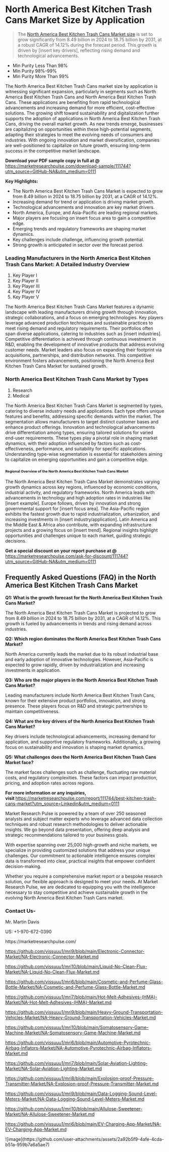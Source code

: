 <h1>North America Best Kitchen Trash Cans Market&nbsp;Size by Application</h1><blockquote><p>The <a href="https://marketresearchpulse.com/download-sample/111744?utm_source=GitHub-NA&amp;utm_medium=0111">North America Best Kitchen Trash Cans Market size</a> is set to grow significantly from 8.49 billion in 2024 to 18.75 billion by 2031, at a robust CAGR of 14.12% during the forecast period. This growth is driven by [insert key drivers], reflecting rising demand and technological advancements.</p></blockquote><ul><li>Min Purity Less Than 98%<li> Min Purity 98%-99%<li> Min Purity More Than 99%</li></ul><p>The North America Best Kitchen Trash Cans market size by application is witnessing significant expansion, particularly in segments such as North America Best Kitchen Trash Cans and North America Best Kitchen Trash Cans. These applications are benefiting from rapid technological advancements and increasing demand for more efficient, cost-effective solutions. The growing shift toward sustainability and digitalization further supports the adoption of applications in North America Best Kitchen Trash Cans, driving the overall market growth. As new trends emerge, businesses are capitalizing on opportunities within these high-potential segments, adapting their strategies to meet the evolving needs of consumers and industries. With ongoing innovation and market diversification, companies are well-positioned to capitalize on future growth, ensuring long-term success in the competitive market landscape.</p><p><strong>Download your PDF sample copy in full at @ </strong><a href="https://marketresearchpulse.com/download-sample/111744?utm_source=GitHub-NA&amp;utm_medium=0111">https://marketresearchpulse.com/download-sample/111744?utm_source=GitHub-NA&amp;utm_medium=0111</a></p><p><strong>Key Highlights: </strong></p><ul><li>The North America Best Kitchen Trash Cans Market is expected to grow from 8.49 billion in 2024 to 18.75 billion by 2031, at a CAGR of 14.12%.</li><li>Increasing demand for trend or application is driving market growth.</li><li>Technological advancements and innovation are key market drivers.</li><li>North America, Europe, and Asia-Pacific are leading regional markets.</li><li>Major players are focusing on insert focus area to gain a competitive edge.</li><li>Emerging trends and regulatory frameworks are shaping market dynamics.</li><li>Key challenges include challenge, influencing growth potential.</li><li>Strong growth is anticipated in sector over the forecast period.</li></ul><h3>Leading Manufacturers in the North America Best Kitchen Trash Cans Market: A Detailed Industry Overview</h3><ol><li>Key Player I</li><li>Key Player II</li><li>Key Player III</li><li>Key Player IV</li><li>Key Player V</li></ol><div class="flex max-w-full flex-col flex-grow"><div class="min-h-8 text-message flex w-full flex-col items-end gap-2 whitespace-normal break-words [.text-message+&amp;]:mt-5" dir="auto" data-message-author-role="assistant" data-message-id="fd8432e4-4910-450d-b182-61b7bfb0a01f" data-message-model-slug="gpt-4o"><div class="flex w-full flex-col gap-1 empty:hidden first:pt-[3px]"><div class="markdown prose w-full break-words dark:prose-invert light"><p>The North America Best Kitchen Trash Cans Market features a dynamic landscape with leading manufacturers driving growth through innovation, strategic collaborations, and a focus on emerging technologies. Key players leverage advanced production techniques and sustainable practices to meet rising demand and regulatory requirements. Their portfolios often span diverse applications, catering to industries such as [insert industries]. Competitive differentiation is achieved through continuous investment in R&amp;D, enabling the development of innovative products that address evolving customer needs. Market leaders also focus on expanding their footprint via acquisitions, partnerships, and distribution networks. This competitive environment fosters advancements, positioning the North America Best Kitchen Trash Cans Market for sustained growth.</p></div></div></div></div><h3>North America Best Kitchen Trash Cans Market by Types</h3><ol><li>Research<li> Medical</li></ol><div class="flex max-w-full flex-col flex-grow"><div class="min-h-8 text-message flex w-full flex-col items-end gap-2 whitespace-normal break-words [.text-message+&amp;]:mt-5" dir="auto" data-message-author-role="assistant" data-message-id="084470be-0bb7-4664-bddf-5156b4f41249" data-message-model-slug="gpt-4o-mini"><div class="flex w-full flex-col gap-1 empty:hidden first:pt-[3px]"><div class="markdown prose w-full break-words dark:prose-invert light"><p>The North America Best Kitchen Trash Cans Market is segmented by types, catering to diverse industry needs and applications. Each type offers unique features and benefits, addressing specific demands within the market. The segmentation allows manufacturers to target distinct customer bases and enhance product offerings. Innovation and technological advancements drive differentiation among types, ensuring tailored solutions for varied end-user requirements. These types play a pivotal role in shaping market dynamics, with their adoption influenced by factors such as cost-effectiveness, performance, and suitability for specific applications. Understanding type-wise segmentation is essential for stakeholders aiming to capitalize on emerging opportunities and gain a competitive edge.</p></div></div></div></div><h3><span style="font-size: 11px;">Regional Overview of the North America Best Kitchen Trash Cans Market</span></h3><div class="flex max-w-full flex-col flex-grow"><div class="min-h-8 text-message flex w-full flex-col items-end gap-2 whitespace-normal break-words [.text-message+&amp;]:mt-5" dir="auto" data-message-author-role="assistant" data-message-id="e9038762-ce64-4e30-91c9-9bd413514231" data-message-model-slug="gpt-4o-mini"><div class="flex w-full flex-col gap-1 empty:hidden first:pt-[3px]"><div class="markdown prose w-full break-words dark:prose-invert light"><p>The North America Best Kitchen Trash Cans Market demonstrates varying growth dynamics across key regions, influenced by economic conditions, industrial activity, and regulatory frameworks. North America leads with advancements in technology and high adoption rates in industries like [insert example]. Europe follows, driven by innovation and strong governmental support for [insert focus area]. The Asia-Pacific region exhibits the fastest growth due to rapid industrialization, urbanization, and increasing investments in [insert industry/application]. Latin America and the Middle East &amp; Africa also contribute, with expanding infrastructure projects and a growing focus on [insert trend]. Regional insights highlight opportunities and challenges unique to each market, guiding strategic decisions.</p></div></div></div></div><p><strong>Get a special discount on your report purchase at @ </strong><a href="https://marketresearchpulse.com/ask-for-discount/111744?utm_source=GitHub-NA&amp;utm_medium=0111">https://marketresearchpulse.com/ask-for-discount/111744?utm_source=GitHub-NA&amp;utm_medium=0111</a></p><h2>Frequently Asked Questions (FAQ) in the North America Best Kitchen Trash Cans Market</h2><p><strong>Q1: What is the growth forecast for the North America Best Kitchen Trash Cans Market?</strong></p><p>The North America Best Kitchen Trash Cans Market is projected to grow from 8.49 billion in 2024 to 18.75 billion by 2031, at a CAGR of 14.12%. This growth is fueled by advancements in trends and rising demand across industries.</p><p><strong>Q2: Which region dominates the North America Best Kitchen Trash Cans Market?</strong></p><p>North America currently leads the market due to its robust industrial base and early adoption of innovative technologies. However, Asia-Pacific is expected to grow rapidly, driven by industrialization and increasing investments in application.</p><p><strong>Q3: Who are the major players in the North America Best Kitchen Trash Cans Market?</strong></p><p>Leading manufacturers include North America Best Kitchen Trash Cans, known for their extensive product portfolios, innovation, and strong presence. These players focus on R&amp;D and strategic partnerships to maintain competitiveness.</p><p><strong>Q4: What are the key drivers of the North America Best Kitchen Trash Cans Market?</strong></p><p>Key drivers include technological advancements, increasing demand for application, and supportive regulatory frameworks. Additionally, a growing focus on sustainability and innovation is shaping market dynamics.</p><p><strong>Q5: What challenges does the North America Best Kitchen Trash Cans Market face?</strong></p><p>The market faces challenges such as challenge, fluctuating raw material costs, and regulatory complexities. These factors can impact production, pricing, and adoption rates across regions.</p><p><strong>For more information or any inquiries, visit&nbsp;</strong><a href="https://marketresearchpulse.com/report/111744/best-kitchen-trash-cans-market?utm_source=Linkedin&utm_medium=0111">https://marketresearchpulse.com/report/111744/best-kitchen-trash-cans-market?utm_source=Linkedin&utm_medium=0111</a></p><p>Market Research Pulse is powered by a team of over 250 seasoned analysts and subject matter experts who leverage advanced data collection techniques and robust research methodologies to deliver actionable insights. We go beyond data presentation, offering deep analysis and strategic recommendations tailored to your business goals.</p><p>With expertise spanning over 25,000 high-growth and niche markets, we specialize in providing customized solutions that address your unique challenges. Our commitment to actionable intelligence ensures complex data is transformed into clear, practical insights that empower confident decision-making.</p><p>Whether you require a comprehensive market report or a bespoke research solution, our flexible approach is designed to meet your needs. At Market Research Pulse, we are dedicated to equipping you with the intelligence necessary to stay competitive and achieve sustainable growth in the evolving North America Best Kitchen Trash Cans market.</p><h3><strong>Contact Us-</strong></h3><p>Mr. Martin Davis</p><p>US: +1-970-672-0390</p><p>https://marketresearchpulse.com/</p><p><a href="https://github.com/vissuuu1/mri9/blob/main/Electronic-Connector-Market/NA-Electronic-Connector-Market.md">https://github.com/vissuuu1/mri9/blob/main/Electronic-Connector-Market/NA-Electronic-Connector-Market.md</a></p><p><a href="https://github.com/vissuuu1/mri10/blob/main/Liquid-No-Clean-Flux-Market/NA-Liquid-No-Clean-Flux-Market.md">https://github.com/vissuuu1/mri10/blob/main/Liquid-No-Clean-Flux-Market/NA-Liquid-No-Clean-Flux-Market.md</a></p><p><a href="https://github.com/vissuuu1/mri6/blob/main/Cosmetic-and-Perfume-Glass-Bottle-Market/NA-Cosmetic-and-Perfume-Glass-Bottle-Market.md">https://github.com/vissuuu1/mri6/blob/main/Cosmetic-and-Perfume-Glass-Bottle-Market/NA-Cosmetic-and-Perfume-Glass-Bottle-Market.md</a></p><p><a href="https://github.com/vissuuu1/mri7/blob/main/Hot-Melt-Adhesives-(HMA)-Market/NA-Hot-Melt-Adhesives-(HMA)-Market.md">https://github.com/vissuuu1/mri7/blob/main/Hot-Melt-Adhesives-(HMA)-Market/NA-Hot-Melt-Adhesives-(HMA)-Market.md</a></p><p><a href="https://github.com/vissuuu1/mri9/blob/main/Heavy-Ground-Transportation-Vehicles-Market/NA-Heavy-Ground-Transportation-Vehicles-Market.md">https://github.com/vissuuu1/mri9/blob/main/Heavy-Ground-Transportation-Vehicles-Market/NA-Heavy-Ground-Transportation-Vehicles-Market.md</a></p><p><a href="https://github.com/vissuuu1/mri10/blob/main/Somatosensory-Game-Machine-Market/NA-Somatosensory-Game-Machine-Market.md">https://github.com/vissuuu1/mri10/blob/main/Somatosensory-Game-Machine-Market/NA-Somatosensory-Game-Machine-Market.md</a></p><p><a href="https://github.com/vissuuu1/mri6/blob/main/Automotive-Pyrotechnic-Airbag-Inflators-Market/NA-Automotive-Pyrotechnic-Airbag-Inflators-Market.md">https://github.com/vissuuu1/mri6/blob/main/Automotive-Pyrotechnic-Airbag-Inflators-Market/NA-Automotive-Pyrotechnic-Airbag-Inflators-Market.md</a></p><p><a href="https://github.com/vissuuu1/mri7/blob/main/Solar-Aviation-Lighting-Market/NA-Solar-Aviation-Lighting-Market.md">https://github.com/vissuuu1/mri7/blob/main/Solar-Aviation-Lighting-Market/NA-Solar-Aviation-Lighting-Market.md</a></p><p><a href="https://github.com/vissuuu1/mri8/blob/main/Explosion-proof-Pressure-Transmitter-Market/NA-Explosion-proof-Pressure-Transmitter-Market.md">https://github.com/vissuuu1/mri8/blob/main/Explosion-proof-Pressure-Transmitter-Market/NA-Explosion-proof-Pressure-Transmitter-Market.md</a></p><p><a href="https://github.com/vissuuu1/mri9/blob/main/Data-Logging-Sound-Level-Meters-Market/NA-Data-Logging-Sound-Level-Meters-Market.md">https://github.com/vissuuu1/mri9/blob/main/Data-Logging-Sound-Level-Meters-Market/NA-Data-Logging-Sound-Level-Meters-Market.md</a></p><p><a href="https://github.com/vissuuu1/mri10/blob/main/Allulose-Sweetener-Market/NA-Allulose-Sweetener-Market.md">https://github.com/vissuuu1/mri10/blob/main/Allulose-Sweetener-Market/NA-Allulose-Sweetener-Market.md</a></p><p><a href="https://github.com/vissuuu1/mri6/blob/main/EV-Charging-App-Market/NA-EV-Charging-App-Market.md">https://github.com/vissuuu1/mri6/blob/main/EV-Charging-App-Market/NA-EV-Charging-App-Market.md</a></p>
![image](https://github.com/user-attachments/assets/2a92b5f9-4afe-4cda-b51a-959b7a6a5ae7)
